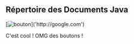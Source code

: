 ## Répertoire des Documents Java


[![bouton]('http://google.com')]('http://google.com')

C'est cool ! OMG des boutons !
